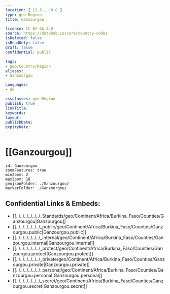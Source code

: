 ```yaml
---
location: [ 12.3 , -0.8 ] 
type: geo-Region
title: Ganzourgou

license: CC BY-SA 4.0
source: https://datahub.io/core/country-codes
isDeleted: false
isReadOnly: false
draft: false
confidential: public

tags:
- geo/Country/Region
aliases:
- Ganzourgou

Languages:
- de

cssclasses: geo-Region
publish: true
linkTitle: 
keywords: 
layout: 
publishDate: 
expiryDate: 
---
```


# [[Ganzourgou]] 

```leaflet
id: Ganzourgou
zoomFeatures: true 
minZoom: 2 
maxZoom: 18
geojsonFolder: ./Ganzourgou/
markerFolder: ./Ganzourgou/
```


## Confidential Links & Embeds: 
- [[../../../../../../_Standards/geo/Continent/Africa/Burkina_Faso/Counties/Ganzourgou|Ganzourgou]] 
- [[../../../../../../_public/geo/Continent/Africa/Burkina_Faso/Counties/Ganzourgou.public|Ganzourgou.public]] 
- [[../../../../../../_internal/geo/Continent/Africa/Burkina_Faso/Counties/Ganzourgou.internal|Ganzourgou.internal]] 
- [[../../../../../../_protect/geo/Continent/Africa/Burkina_Faso/Counties/Ganzourgou.protect|Ganzourgou.protect]] 
- [[../../../../../../_private/geo/Continent/Africa/Burkina_Faso/Counties/Ganzourgou.private|Ganzourgou.private]] 
- [[../../../../../../_personal/geo/Continent/Africa/Burkina_Faso/Counties/Ganzourgou.personal|Ganzourgou.personal]] 
- [[../../../../../../_secret/geo/Continent/Africa/Burkina_Faso/Counties/Ganzourgou.secret|Ganzourgou.secret]] 

